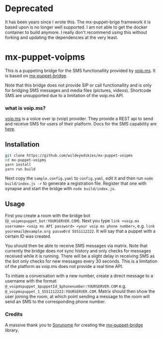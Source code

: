 # Deprecated

It has been years since I wrote this. The mx-puppet-brige framework it is based upon is no longer well supported. I am not able to get the docker container to build anymore. I really don't recommend using this without forking and updating the dependencies at the very least.

# mx-puppet-voipms
This is a puppeting bridge for the SMS functionallity provided by [voip.ms](https://voip.ms).
It is based on [mx-puppet-bridge](https://gitlab.com/mx-puppet/mx-puppet-bridge).

Note that this bridge does not provide SIP or call functionallity and is only for bridging SMS messages and media files (pictures, videos).
Shortcode SMS are unsupported due to a limitation of the voip.ms API.

### what is voip.ms?

[voip.ms](https://voip.ms) is a voice over ip (voip) provider. They provide a REST api to send and receive SMS for users of their platform. Docs for the SMS capability are [here](https://wiki.voip.ms/article/SMS).

## Installation
```bash
git clone https://github.com/wildeyedskies/mx-puppet-voipms
cd mx-puppet-voipms
yarn install
yarn run build
```
Next copy the `sample.config.yaml` to `config.yaml`, edit it and then run `node build/index.js -r` to generate a registration file.
Register that one with synapse and start the bridge with `node build/index.js`.

## Usage
First you create a room with the bridge bot (`@_voipmspuppet_bot:YOURSERVER.COM`). Next you type `link <voip.ms username> <voip ms API password> <your voip ms phone number>`, e.g. `link youremail@example.org passw0rd 5551112222`.
It will say that a puppet with a certain ID was created.

You should then be able to receive SMS messages via matrix. Note that currently the bridge does not sync history and only checks for messages received while it is running. There will be a slight delay in receiving SMS as the bot only checks for new messages every 30 seconds. This is a limitation of the platform as voip.ms does not provide a real time API.

To initiate a conversation with a new number, create a direct message to a username with the format `@_voipmspuppet_$puppetId_$phonenumber:YOURSERVER.COM` 
e.g. `@_voipmspuppet_1_5551112222:YOURSERVER.COM`. Matrix should then show the user joining the room, at which point sending a message to the room will 
send an SMS to the corresponding phone number.

### Credits

A massive thank you to [Sorunome](https://github.com/Sorunome) for creating the [mx-puppet-bridge](https://gitlab.com/mx-puppet/mx-puppet-bridge) library.
